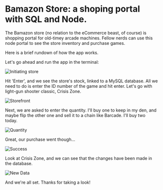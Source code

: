 # Bamazon Store: a shoping portal with SQL and Node. 


The Bamazon store (no relation to the eCommerce beast, of course) is shopping portal for old-timey arcade machines. Fellow nerds can use this node portal to see the store inventory and purchase games.

Here is a brief rundown of how the app works. 

Let's go ahead and run the app in the terminal:

![Initiating store](http://imgur.com/yv63UGQ)

Hit 'Enter', and we see the store's stock, linked to a MySQL database. All we need to do is enter the ID number of the game and hit enter. Let's go with light-gun shooter classic, Crisis Zone. 

![Storefront](http://imgur.com/73Ynb7I)

Next, we are asked to enter the quantity. I'll buy one to keep in my den, and maybe flip the other one and sell it to a chain like Barcade. I'll buy two today. 

![Quantity](http://imgur.com/2R01I5o)

Great, our purchase went though...

![Success](http://imgur.com/zksWP7f)

Look at Crisis Zone, and we can see that the changes have been made in the database. 

![New Data](http://imgur.com/sVlmyWn)

And we're all set. Thanks for taking a look!


